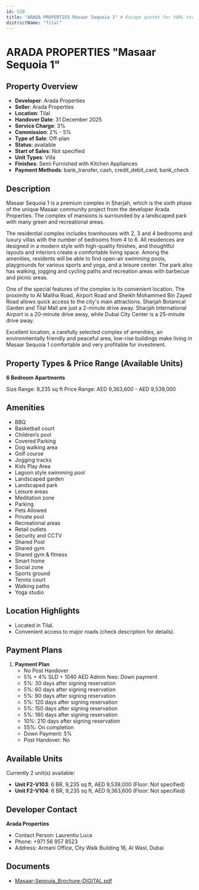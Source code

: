 ```yaml
---
id: 528
title: "ARADA PROPERTIES Masaar Sequoia 1" # Escape quotes for YAML string
districtName: "Tilal"
---
```


# ARADA PROPERTIES "Masaar Sequoia 1"

## Property Overview
- **Developer**: Arada Properties
- **Seller**: Arada Properties
- **Location**: Tilal
- **Handover Date**: 31 December 2025
- **Service Charge**: 3%
- **Commission**: 2% - 5%
- **Type of Sale**: Off-plan
- **Status**: available
- **Start of Sales**: Not specified
- **Unit Types**: Villa
- **Finishes**: Semi Furnished with Kitchen Appliances
- **Payment Methods**: bank_transfer, cash, credit_debit_card, bank_check

## Description
Masaar Sequoia 1 is a premium complex in Sharjah, which is the sixth phase of the unique Masaar community project from the developer Arada Properties. The complex of mansions is surrounded by a landscaped park with many green and recreational areas. 

The residential complex includes townhouses with 2, 3 and 4 bedrooms and luxury villas with the number of bedrooms from 4 to 6. All residences are designed in a modern style with high-quality finishes, and thoughtful layouts and interiors create a comfortable living space. Among the amenities, residents will be able to find open-air swimming pools, playgrounds for various sports and yoga, and a leisure center. The park also has walking, jogging and cycling paths and recreation areas with barbecue and picnic areas.

One of the special features of the complex is its convenient location. The proximity to Al Maliha Road, Airport Road and Sheikh Mohammed Bin Zayed Road allows quick access to the city's main attractions. Sharjah Botanical Garden and Tilal Mall are just a 2-minute drive away. Sharjah International Airport is a 20-minute drive away, while Dubai City Center is a 25-minute drive away.

Excellent location, a carefully selected complex of amenities, an environmentally friendly and peaceful area, low-rise buildings make living in Masaar Sequoia 1 comfortable and very profitable for investment.

## Property Types & Price Range (Available Units)
**6 Bedroom Apartments**

Size Range: 9,235 sq ft
Price Range: AED 9,363,600 - AED 9,539,000

## Amenities
- BBQ
- Basketball court
- Children’s pool
- Covered Parking
- Dog walking area
- Golf course
- Jogging tracks
- Kids Play Area
- Lagoon style swimming pool
- Landscaped garden
- Landscaped park
- Leisure areas
- Meditation zone
- Parking
- Pets Allowed
- Private pool
- Recreational areas
- Retail outlets
- Security and CCTV
- Shared Pool
- Shared gym
- Shared gym & fitness
- Smart home
- Social zone
- Sports ground
- Tennis court
- Walking paths
- Yoga studio

## Location Highlights
- Located in Tilal.
- Convenient access to major roads (check description for details).

## Payment Plans
1. **Payment Plan**
   - No Post Handover
   - 5% + 4% SLD + 1040 AED Admin fees: Down payment
   - 5%: 30 days after signing reservation
   - 5%: 60 days after signing reservation
   - 5%: 90 days after signing reservation
   - 5%: 120 days after signing reservation
   - 5%: 150 days after signing reservation
   - 5%: 180 days after signing reservation
   - 10%: 210 days after signing reservation
   - 55%: On completion
   - Down Payment: 5%
   - Post Handover: No

## Available Units
Currently 2 unit(s) available:
- **Unit F2-V103**: 6 BR, 9,235 sq ft, AED 9,539,000 (Floor: Not specified)
- **Unit F2-V104**: 6 BR, 9,235 sq ft, AED 9,363,600 (Floor: Not specified)

## Developer Contact
**Arada Properties**
- Contact Person: Laurentiu Luca
- Phone: +971 56 957 8523
- Address: Armani Office, City Walk Building 16, Al Wasl, Dubai

## Documents
- [Masaar-Seqouia_Brochure-DIGITAL.pdf](https://cdn.geniemap.net/2023/10/31/6aEjCLIE0nf98hzfvOJb0amrXfpvrXwWSq5ZqGlS.pdf)
